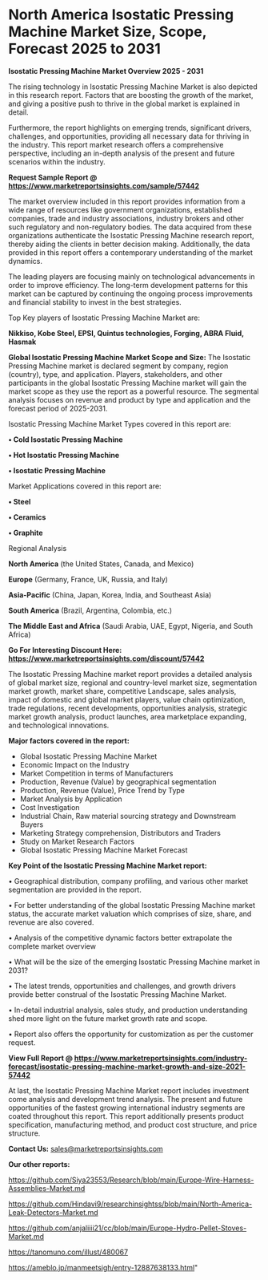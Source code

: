 # North America Isostatic Pressing Machine Market Size, Scope, Forecast 2025 to 2031

<Strong> Isostatic Pressing Machine Market Overview 2025 - 2031</strong>

The rising technology in Isostatic Pressing Machine Market is also depicted in this research report. Factors that are boosting the growth of the market, and giving a positive push to thrive in the global market is explained in detail.

Furthermore, the report highlights on emerging trends, significant drivers, challenges, and opportunities, providing all necessary data for thriving in the industry. This report market research offers a comprehensive perspective, including an in-depth analysis of the present and future scenarios within the industry.

<strong>Request Sample Report @ <a href=https://www.marketreportsinsights.com/sample/57442>https://www.marketreportsinsights.com/sample/57442</a></strong>

The market overview included in this report provides information from a wide range of resources like government organizations, established companies, trade and industry associations, industry brokers and other such regulatory and non-regulatory bodies. The data acquired from these organizations authenticate the Isostatic Pressing Machine research report, thereby aiding the clients in better decision making. Additionally, the data provided in this report offers a contemporary understanding of the market dynamics.

The leading players are focusing mainly on technological advancements in order to improve efficiency. The long-term development patterns for this market can be captured by continuing the ongoing process improvements and financial stability to invest in the best strategies.

Top Key players of Isostatic Pressing Machine Market are:

<strong>Nikkiso, Kobe Steel, EPSI, Quintus technologies, Forging, ABRA Fluid, Hasmak</strong>

<strong><b>Global Isostatic Pressing Machine Market Scope and Size:</b></strong>
The Isostatic Pressing Machine market is declared segment by company, region (country), type, and application. Players, stakeholders, and other participants in the global Isostatic Pressing Machine market will gain the market scope as they use the report as a powerful resource. The segmental analysis focuses on revenue and product by type and application and the forecast period of 2025-2031.

Isostatic Pressing Machine Market Types covered in this report are:

<strong>• Cold Isostatic Pressing Machine

• Hot Isostatic Pressing Machine

• Isostatic Pressing Machine</strong>

Market Applications covered in this report are:

<strong>• Steel

• Ceramics

• Graphite</strong> 

Regional Analysis

<strong>North America</strong> (the United States, Canada, and Mexico)

<strong>Europe</strong> (Germany, France, UK, Russia, and Italy)

<strong>Asia-Pacific</strong> (China, Japan, Korea, India, and Southeast Asia)

<strong>South America</strong> (Brazil, Argentina, Colombia, etc.)

<strong>The Middle East and Africa</strong> (Saudi Arabia, UAE, Egypt, Nigeria, and South Africa)

<strong>Go For Interesting Discount Here: <a href=https://www.marketreportsinsights.com/discount/57442>https://www.marketreportsinsights.com/discount/57442</a></strong>

The Isostatic Pressing Machine market report provides a detailed analysis of global market size, regional and country-level market size, segmentation market growth, market share, competitive Landscape, sales analysis, impact of domestic and global market players, value chain optimization, trade regulations, recent developments, opportunities analysis, strategic market growth analysis, product launches, area marketplace expanding, and technological innovations.

<strong><b>Major factors covered in the report:</b></strong>
<ul>
  <li>Global Isostatic Pressing Machine Market </li>
  <li>Economic Impact on the Industry</li>
  <li>Market Competition in terms of Manufacturers</li>
  <li>Production, Revenue (Value) by geographical segmentation</li>
  <li>Production, Revenue (Value), Price Trend by Type</li>
  <li>Market Analysis by Application</li>
  <li>Cost Investigation</li>
  <li>Industrial Chain, Raw material sourcing strategy and Downstream Buyers</li>
  <li>Marketing Strategy comprehension, Distributors and Traders</li>
  <li>Study on Market Research Factors</li>
  <li>Global Isostatic Pressing Machine Market Forecast</li>
</ul>

<strong><b>Key Point of the Isostatic Pressing Machine Market report:</b></strong>

• Geographical distribution, company profiling, and various other market segmentation are provided in the report.

• For better understanding of the global Isostatic Pressing Machine market status, the accurate market valuation which comprises of size, share, and revenue are also covered.

• Analysis of the competitive dynamic factors better extrapolate the complete market overview

• What will be the size of the emerging Isostatic Pressing Machine market in 2031?

• The latest trends, opportunities and challenges, and growth drivers provide better construal of the Isostatic Pressing Machine Market.

• In-detail industrial analysis, sales study, and production understanding shed more light on the future market growth rate and scope.

• Report also offers the opportunity for customization as per the customer request.

<strong><b>View Full Report @ <a href=https://www.marketreportsinsights.com/industry-forecast/isostatic-pressing-machine-market-growth-and-size-2021-57442>https://www.marketreportsinsights.com/industry-forecast/isostatic-pressing-machine-market-growth-and-size-2021-57442</a></b></strong>


At last, the Isostatic Pressing Machine Market report includes investment come analysis and development trend analysis. The present and future opportunities of the fastest growing international industry segments are coated throughout this report. This report additionally presents product specification, manufacturing method, and product cost structure, and price structure.

<strong>Contact Us:</strong>
sales@marketreportsinsights.com

<strong>Our other reports:</strong>

<a href=https://github.com/Siya23553/Research/blob/main/Europe-Wire-Harness-Assemblies-Market.md>https://github.com/Siya23553/Research/blob/main/Europe-Wire-Harness-Assemblies-Market.md</a>

<a href=https://github.com/Hindavi9/researchinsightss/blob/main/North-America-Leak-Detectors-Market.md>https://github.com/Hindavi9/researchinsightss/blob/main/North-America-Leak-Detectors-Market.md</a>

<a href=https://github.com/anjaliiii21/cc/blob/main/Europe-Hydro-Pellet-Stoves-Market.md>https://github.com/anjaliiii21/cc/blob/main/Europe-Hydro-Pellet-Stoves-Market.md</a>

<a href=https://tanomuno.com/illust/480067>https://tanomuno.com/illust/480067</a>

<a href=https://ameblo.jp/manmeetsigh/entry-12887638133.html>https://ameblo.jp/manmeetsigh/entry-12887638133.html</a>"
